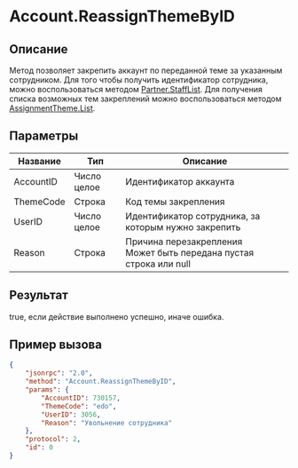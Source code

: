 # Account.ReassignThemeByID

## Описание

Метод позволяет закрепить аккаунт по переданной теме за указанным сотрудником. Для того чтобы получить идентификатор сотрудника, можно воспользоваться методом [Partner.StaffList](Partner.StaffList.md). Для получения списка возможных тем закреплений можно воспользоваться методом [AssignmentTheme.List](AssignmentTheme.List.md).

## Параметры

| Название | Тип | Описание |
|----------|-----|----------|
| AccountID | Число целое | Идентификатор аккаунта |
| ThemeCode | Строка | Код темы закрепления |
| UserID | Число целое | Идентификатор сотрудника, за которым нужно закрепить |
| Reason | Строка | Причина перезакрепления<br>Может быть передана пустая строка или null |

## Результат

true, если действие выполнено успешно, иначе ошибка.

## Пример вызова

```json
{
    "jsonrpc": "2.0",
    "method": "Account.ReassignThemeByID",
    "params": {
        "AccountID": 730157,
        "ThemeCode": "edo",
        "UserID": 3056,
        "Reason": "Увольнение сотрудника"
    },
    "protocol": 2,
    "id": 0
}